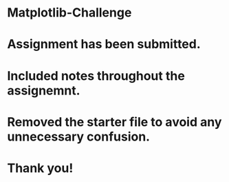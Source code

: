# Matplotlib-Challenge
# Assignment has been submitted.
# Included notes throughout the assignemnt.
# Removed the starter file to avoid any unnecessary confusion.
# Thank you!
